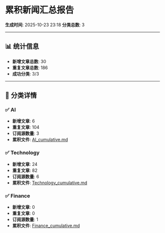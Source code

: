 # 累积新闻汇总报告

**生成时间**: 2025-10-23 23:18
**分类总数**: 3

---

## 📊 统计信息

- **新增文章总数**: 30
- **重复文章总数**: 186
- **成功分类**: 3/3

---

## 📂 分类详情

### ✅ AI
- **新增文章**: 6
- **重复文章**: 104
- **订阅源数量**: 3
- **累积文件**: [AI_cumulative.md](./AI_cumulative.md)

### ✅ Technology
- **新增文章**: 24
- **重复文章**: 82
- **订阅源数量**: 6
- **累积文件**: [Technology_cumulative.md](./Technology_cumulative.md)

### ✅ Finance
- **新增文章**: 0
- **重复文章**: 0
- **订阅源数量**: 1
- **累积文件**: [Finance_cumulative.md](./Finance_cumulative.md)
